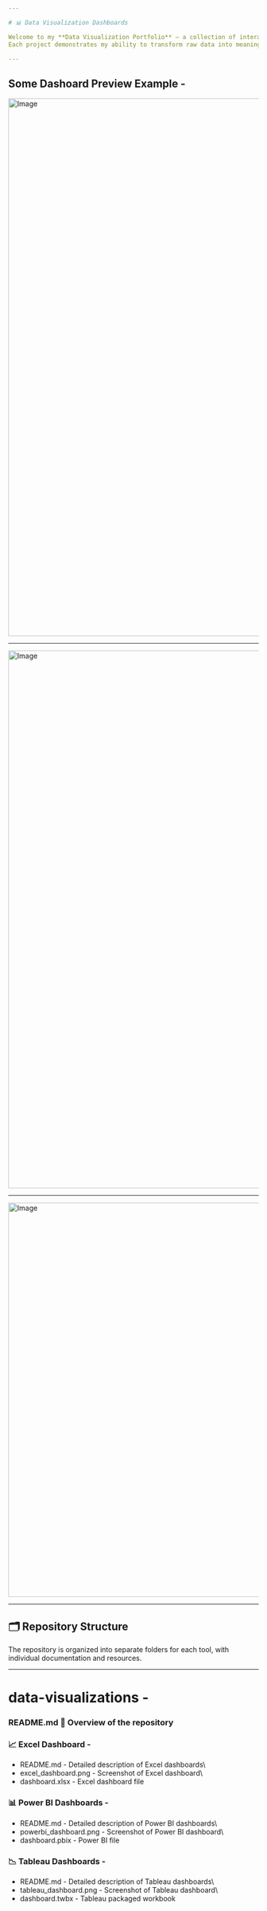 ```yaml
--- 

# 📊 Data Visualization Dashboards

Welcome to my **Data Visualization Portfolio** — a collection of interactive dashboards created using **Microsoft Excel**, **Power BI**, and **Tableau**.  
Each project demonstrates my ability to transform raw data into meaningful insights through effective visualization.

---
```

## Some Dashoard Preview Example - 

<img width="1920" height="1080" alt="Image" src="https://github.com/user-attachments/assets/01682875-9766-4352-aaee-fdcf7c91233b" />

---
<img width="1920" height="1080" alt="Image" src="https://github.com/user-attachments/assets/6de0f20a-8a3c-409f-8190-887ace1e94e3" />

---
<img width="1096" height="792" alt="Image" src="https://github.com/user-attachments/assets/9e5182a1-e53d-4c20-88c7-088d7b412228" />

---

## 🗂 Repository Structure

The repository is organized into separate folders for each tool, with individual documentation and resources.

---

# data-visualizations - 

### README.md 📄 Overview of the repository 

 
### 📈 Excel Dashboard -

 -  README.md -  Detailed description of Excel dashboards\
 -  excel_dashboard.png - Screenshot of Excel dashboard\
 -  dashboard.xlsx -  Excel dashboard file

### 📊 Power BI Dashboards -

 -  README.md - Detailed description of Power BI dashboards\
 -  powerbi_dashboard.png - Screenshot of Power BI dashboard\
 -  dashboard.pbix -  Power BI file


### 📉 Tableau Dashboards -

 -  README.md - Detailed description of Tableau dashboards\
 -  tableau_dashboard.png  - Screenshot of Tableau dashboard\
 -  dashboard.twbx  - Tableau packaged workbook
